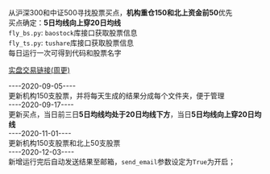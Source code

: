 <!--
 * @Author: gtwell
 * @Date: 2020-10-08 18:01:26
 * @LastEditTime: 2020-12-11 21:12:11
-->
从沪深300和中证500寻找股票买点，**机构重仓150和北上资金前50**优先   
买点确定：**5日均线向上穿20日均线**   
`fly_bs.py`: `baostock`库接口获取股票信息   
`fly_ts.py`: `tushare`库接口获取股票信息   
每日运行一次可得到代码和股票名字  

[实盘交易链接(周更)](https://www.yuque.com/gtwell/freedom)  

----2020-09-05----   
更新机构150支股票，并将每天生成的结果分成每个文件夹，便于管理   
----2020-09-17----   
更新买点，当日前三日**5日均线均处于20日均线下方**，当日**5日均线向上穿20日均线**  
----2020-11-01----   
更新机构150支股票和北上50支股票   
----2020-12-03----   
新增运行完后自动发送结果至邮箱，`send_email`参数设定为`True`为开启；
